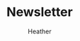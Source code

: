 ---
layout: post
title: Newsletter
author: Heather
section: newsletter
categories: [newsletter, heather]
audience: ""
keywords: ""
goals: ""
actions: ""
---